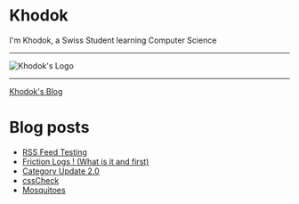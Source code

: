 # Khodok

I'm Khodok, a Swiss Student learning Computer Science

---

![Khodok's Logo]

[khodok's logo]: https://khodok.xyz/src/img/logos/RuthinkkTooBig.png "Khodok's Logo"

---

[Khodok's Blog]

[khodok's blog]: https://khoding.github.io/Khodirect/khoBlog "Khodok's Blog"

# Blog posts

<!-- BLOG-POST-LIST:START -->
- [RSS Feed Testing](https://blog.khodok.xyz/post/rss-feed-testing/)
- [Friction Logs ! (What is it and first)](https://blog.khodok.xyz/post/friction-logs-what-is-it-and-first/)
- [Category Update 2.0](https://blog.khodok.xyz/post/category-update-20/)
- [cssCheck](https://blog.khodok.xyz/post/csscheck/)
- [Mosquitoes](https://blog.khodok.xyz/post/mosquitoes/)
<!-- BLOG-POST-LIST:END -->
